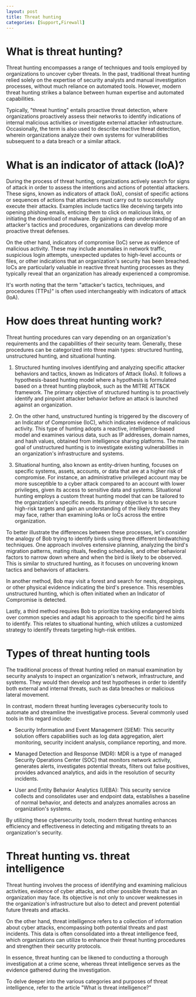 ```yaml
---
layout: post
title: Threat hunting
categories: [Support,Firewall]
---
```

# What is threat hunting?
Threat hunting encompasses a range of techniques and tools employed by organizations to uncover cyber threats. In the past, traditional threat hunting relied solely on the expertise of security analysts and manual investigation processes, without much reliance on automated tools. However, modern threat hunting strikes a balance between human expertise and automated capabilities.

Typically, "threat hunting" entails proactive threat detection, where organizations proactively assess their networks to identify indications of internal malicious activities or investigate external attacker infrastructure. Occasionally, the term is also used to describe reactive threat detection, wherein organizations analyze their own systems for vulnerabilities subsequent to a data breach or a similar attack.

# What is an indicator of attack (IoA)?
During the process of threat hunting, organizations actively search for signs of attack in order to assess the intentions and actions of potential attackers. These signs, known as indicators of attack (IoA), consist of specific actions or sequences of actions that attackers must carry out to successfully execute their attacks. Examples include tactics like deceiving targets into opening phishing emails, enticing them to click on malicious links, or initiating the download of malware. By gaining a deep understanding of an attacker's tactics and procedures, organizations can develop more proactive threat defenses.

On the other hand, indicators of compromise (IoC) serve as evidence of malicious activity. These may include anomalies in network traffic, suspicious login attempts, unexpected updates to high-level accounts or files, or other indications that an organization's security has been breached. IoCs are particularly valuable in reactive threat hunting processes as they typically reveal that an organization has already experienced a compromise.

It's worth noting that the term "attacker's tactics, techniques, and procedures (TTPs)" is often used interchangeably with indicators of attack (IoA).

# How does threat hunting work?
Threat hunting procedures can vary depending on an organization's requirements and the capabilities of their security team. Generally, these procedures can be categorized into three main types: structured hunting, unstructured hunting, and situational hunting.

1. Structured hunting involves identifying and analyzing specific attacker behaviors and tactics, known as Indicators of Attack (IoAs). It follows a hypothesis-based hunting model where a hypothesis is formulated based on a threat hunting playbook, such as the MITRE ATT&CK framework. The primary objective of structured hunting is to proactively identify and pinpoint attacker behavior before an attack is launched against an organization.

2. On the other hand, unstructured hunting is triggered by the discovery of an Indicator of Compromise (IoC), which indicates evidence of malicious activity. This type of hunting adopts a reactive, intelligence-based model and examines various data, such as IP addresses, domain names, and hash values, obtained from intelligence sharing platforms. The main goal of unstructured hunting is to investigate existing vulnerabilities in an organization's infrastructure and systems.

3. Situational hunting, also known as entity-driven hunting, focuses on specific systems, assets, accounts, or data that are at a higher risk of compromise. For instance, an administrative privileged account may be more susceptible to a cyber attack compared to an account with lower privileges, given its access to sensitive data and systems. Situational hunting employs a custom threat hunting model that can be tailored to the organization's specific needs. Its primary objective is to secure high-risk targets and gain an understanding of the likely threats they may face, rather than examining IoAs or IoCs across the entire organization.

To better illustrate the differences between these processes, let's consider the analogy of Bob trying to identify birds using three different birdwatching techniques. One approach involves extensive planning, analyzing the bird's migration patterns, mating rituals, feeding schedules, and other behavioral factors to narrow down where and when the bird is likely to be observed. This is similar to structured hunting, as it focuses on uncovering known tactics and behaviors of attackers.

In another method, Bob may visit a forest and search for nests, droppings, or other physical evidence indicating the bird's presence. This resembles unstructured hunting, which is often initiated when an Indicator of Compromise is detected.

Lastly, a third method requires Bob to prioritize tracking endangered birds over common species and adapt his approach to the specific bird he aims to identify. This relates to situational hunting, which utilizes a customized strategy to identify threats targeting high-risk entities.

# Types of threat hunting tools
The traditional process of threat hunting relied on manual examination by security analysts to inspect an organization's network, infrastructure, and systems. They would then develop and test hypotheses in order to identify both external and internal threats, such as data breaches or malicious lateral movement.

In contrast, modern threat hunting leverages cybersecurity tools to automate and streamline the investigative process. Several commonly used tools in this regard include:

- Security Information and Event Management (SIEM): This security solution offers capabilities such as log data aggregation, alert monitoring, security incident analysis, compliance reporting, and more.

- Managed Detection and Response (MDR): MDR is a type of managed Security Operations Center (SOC) that monitors network activity, generates alerts, investigates potential threats, filters out false positives, provides advanced analytics, and aids in the resolution of security incidents.

- User and Entity Behavior Analytics (UEBA): This security service collects and consolidates user and endpoint data, establishes a baseline of normal behavior, and detects and analyzes anomalies across an organization's systems.

By utilizing these cybersecurity tools, modern threat hunting enhances efficiency and effectiveness in detecting and mitigating threats to an organization's security.

# Threat hunting vs. threat intelligence
Threat hunting involves the process of identifying and examining malicious activities, evidence of cyber attacks, and other possible threats that an organization may face. Its objective is not only to uncover weaknesses in the organization's infrastructure but also to detect and prevent potential future threats and attacks.

On the other hand, threat intelligence refers to a collection of information about cyber attacks, encompassing both potential threats and past incidents. This data is often consolidated into a threat intelligence feed, which organizations can utilize to enhance their threat hunting procedures and strengthen their security protocols.

In essence, threat hunting can be likened to conducting a thorough investigation at a crime scene, whereas threat intelligence serves as the evidence gathered during the investigation.

To delve deeper into the various categories and purposes of threat intelligence, refer to the article "What is threat intelligence?"